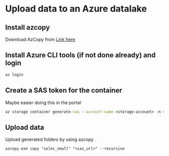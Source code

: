 # Upload data to an Azure datalake
## Install azcopy
Download AzCopy from [Link here](https://learn.microsoft.com/en-us/azure/storage/common/storage-use-azcopy-v10#download-azcopy)

## Install Azure CLI tools (if not done already) and login
```cmd
az login
```
## Create a SAS token for the container
Maybe easier doing this in the portal
```cmd
az storage container generate-sas --account-name <storage-account> -n <container> --permissions acdlrw --expiry 2024-08-12
```
## Upload data

Upload generated folders by using azcopy

```
azcopy.exe copy "sales_small" "<sas_url>" --recursive
```

